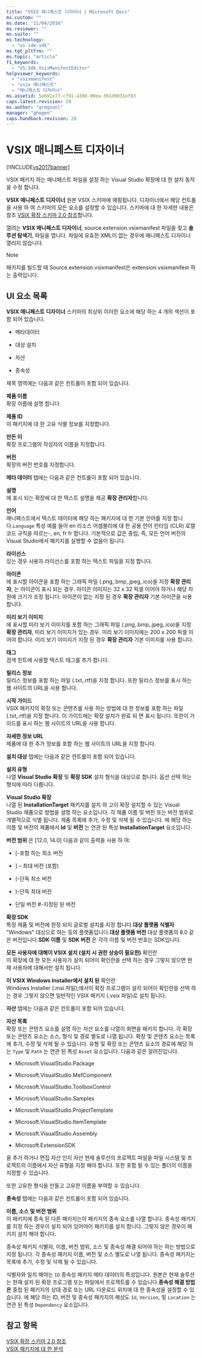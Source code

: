 ```yaml
---
title: "VSIX 매니페스트 디자이너 | Microsoft Docs"
ms.custom: ""
ms.date: "11/04/2016"
ms.reviewer: ""
ms.suite: ""
ms.technology: 
  - "vs-ide-sdk"
ms.tgt_pltfrm: ""
ms.topic: "article"
f1_keywords: 
  - "VS.Sdk.VsixManifestEditor"
helpviewer_keywords: 
  - "vsixmanifest"
  - "vsix 매니페스트"
  - "매니페스트 디자이너"
ms.assetid: 5a691e77-cf91-430d-90ea-361d9031ef83
caps.latest.revision: 20
ms.author: "gregvanl"
manager: "ghogen"
caps.handback.revision: 20
---
```

# VSIX 매니페스트 디자이너
[!INCLUDE[vs2017banner](../code-quality/includes/vs2017banner.md)]

VSIX 패키지 하는 매니페스트 파일을 설정 하는 Visual Studio 확장에 대 한 설치 동작을 수정 합니다.  
  
 **VSIX 매니페스트 디자이너** 원본 VSIX 스키마에 매핑됩니다. 디자이너에서 해당 컨트롤을 사용 하 여 스키마의 모든 요소를 설정할 수 있습니다. 스키마에 대 한 자세한 내용은 참조 [VSIX 확장 스키마 2.0 참조](../extensibility/vsix-extension-schema-2-0-reference.md)합니다.  
  
 열려는 **VSIX 매니페스트 디자이너**, source.extension.vsixmanifest 파일을 찾고 **솔루션 탐색기**, 파일을 엽니다. 파일에 유효한 XML이 없는 경우에 매니페스트 디자이너 열리지 않습니다.  
  
> [!NOTE]
>  패키지를 빌드할 때 Source.extension.vsixmanifest은 extension.vsixmanifest 하는 출력입니다.  
  
## UI 요소 목록  
 **VSIX 매니페스트 디자이너** 스키마의 최상위 이러한 요소에 해당 하는 4 개의 섹션이 포함 되어 있습니다.  
  
-   메타데이터  
  
-   대상 설치  
  
-   자산  
  
-   종속성  
  
 제목 영역에는 다음과 같은 컨트롤이 포함 되어 있습니다.  
  
 **제품 이름**  
 확장 이름에 설명 합니다.  
  
 **제품 ID**  
 이 패키지에 대 한 고유 식별 정보를 지정합니다.  
  
 **만든 이**  
 확장 프로그램의 작성자의 이름을 지정합니다.  
  
 **버전**  
 확장의 버전 번호를 지정합니다.  
  
 **메타 데이터** 탭에는 다음과 같은 컨트롤이 포함 되어 있습니다.  
  
 **설명**  
 에 표시 되는 확장에 대 한 텍스트 설명을 제공 **확장 관리자**합니다.  
  
 **언어**  
 매니페스트에서 텍스트 데이터에 해당 하는 패키지에 대 한 기본 언어를 지정 합니다.`Language` 특성 예를 들어 en 리소스 어셈블리에 대 한 공용 언어 런타임 \(CLR\) 로캘 코드 규칙을 따르는\-, en, fr fr 합니다. 기본적으로 값은 중립; 즉, 모든 언어 버전의 Visual Studio에서 패키지를 실행할 수 없음이 됩니다.  
  
 **라이선스**  
 있는 경우 사용자 라이선스를 포함 하는 텍스트 파일을 지정 합니다.  
  
 **아이콘**  
 에 표시할 아이콘을 포함 하는 그래픽 파일 \(.png,.bmp,.jpeg,.ico\)을 지정 **확장 관리자**, 는 아이콘이 표시 되는 경우. 아이콘 이미지는 32 x 32 픽셀 이어야 하거나 해당 차원에 크기가 조정 됩니다. 아이콘이 없는 지정 된 경우 **확장 관리자** 기본 아이콘을 사용 합니다.  
  
 **미리 보기 이미지**  
 에 표시할 미리 보기 이미지를 포함 하는 그래픽 파일 \(.png,.bmp,.jpeg,.ico\)을 지정 **확장 관리자**, 미리 보기 이미지가 있는 경우. 미리 보기 이미지에는 200 x 200 픽셀 이어야 합니다. 미리 보기 이미지가 지정 된 경우 **확장 관리자** 기본 이미지를 사용 합니다.  
  
 **태그**  
 검색 힌트에 사용할 텍스트 태그를 추가 합니다.  
  
 **릴리스 정보**  
 릴리스 정보를 포함 하는 파일 \(.txt,.rtf\)을 지정 합니다. 또한 릴리스 정보를 표시 하는 웹 사이트의 URL을 사용 합니다.  
  
 **시작 가이드**  
 VSIX 패키지의 확장 또는 콘텐츠를 사용 하는 방법에 대 한 정보를 포함 하는 파일 \(.txt,.rtf\)을 지정 합니다. 이 가이드에는 확장 설치가 완료 되 면 표시 됩니다. 또한이 가이드를 표시 하는 웹 사이트의 URL을 사용 합니다.  
  
 **자세한 정보 URL**  
 제품에 대 한 추가 정보를 포함 하는 웹 사이트의 URL을 지정 합니다.  
  
 **설치 대상** 탭에는 다음과 같은 컨트롤이 포함 되어 있습니다.  
  
 **설치 유형**  
 나열 **Visual Studio 확장** 및 **확장 SDK** 설치 형식을 대상으로 합니다. 옵션 선택 하는 형식에 따라 다릅니다.  
  
 **Visual Studio 확장**  
 나열 된 **InstallationTarget** 패키지를 설치 하 고이 확장 설치할 수 있는 Visual Studio 제품으로 방법을 설명 하는 요소입니다. 각 제품 이름 및 버전 또는 버전 범위로 개별적으로 식별 됩니다.  제품 목록에 추가, 수정 및 삭제 될 수 있습니다. 에 해당 하는 이름 및 버전의 제품에서 **Id** 및 **버전** 는 연관 된 특성 **InstallationTarget** 요소입니다.  
  
 **버전 범위** 은 \[12.0, 14.0\] 다음과 같이 출력을 사용 하 여:  
  
-   \[\-포함 하는 최소 버전  
  
-   \] – 최대 버전 \(포함\)  
  
-   \(\-단독 최소 버전  
  
-   \)\-단독 최대 버전  
  
-   단일 버전 \#\-지정된 된 버전  
  
 **확장 SDK**  
 특정 제품 및 버전에 한정 되지 글로벌 설치를 지정 합니다.**대상 플랫폼 식별자** "Windows" 대상으로 하는 등의 플랫폼입니다.**대상 플랫폼 버전** 대상 플랫폼의 8.0 같은 버전입니다.**SDK 이름** 및 **SDK 버전** 은 각각 이름 및 버전 번호는 SDK입니다.  
  
 **모든 사용자에 대해이 VSIX 설치 \(설치 시 권한 상승이 필요한\)** 확인란  
 이 확장에 대 한 모든 사용자가 설치 되어이 확인란을 선택 하는 경우 그렇지 않으면 현재 사용자에 대해서만 설치 됩니다.  
  
 **이 VSIX Windows Installer에서 설치 된** 확인란  
 Windows Installer \(.msi 파일\);에서이 확장 프로그램이 설치 되어이 확인란을 선택 하는 경우 그렇지 않으면 일반적인 VSIX 패키지 \(.vsix 파일\)로 설치 됩니다.  
  
 **자산** 탭에는 다음과 같은 컨트롤이 포함 되어 있습니다.  
  
 **자산 목록**  
 확장 또는 콘텐츠 요소를 설명 하는 자산 요소를 나열이 화면을 패키지 합니다. 각 확장 또는 콘텐츠 요소는 소스, 형식 및 경로 별도로 나열 됩니다. 확장 및 콘텐츠 요소는 목록에 추가, 수정 및 삭제 될 수 있습니다. 유형 및 확장 또는 콘텐츠 요소의 경로에 해당 하는 `Type` 및 `Path` 는 연관 된 특성 `Asset` 요소입니다. 다음과 같은 알려진입니다.  
  
-   Microsoft.VisualStudio.Package  
  
-   Microsoft.VisualStudio.MefComponent  
  
-   Microsoft.VisualStudio.ToolboxControl  
  
-   Microsoft.VisualStudio.Samples  
  
-   Microsoft.VisualStudio.ProjectTemplate  
  
-   Microsoft.VisualStudio.ItemTemplate  
  
-   Microsoft.VisualStudio.Assembly  
  
-   Microsoft.ExtensionSDK  
  
 을 추가 하거나 편집 자산 인지 자산 현재 솔루션의 프로젝트 파일을 파일 시스템 및 프로젝트의 이름에서 자산 유형을 지정 해야 합니다. 또한 포함 될 수 있는 폴더의 이름을 지정할 수 있습니다.  
  
 또한 고유한 형식을 만들고 고유한 이름을 부여할 수 있습니다.  
  
 **종속성** 탭에는 다음과 같은 컨트롤이 포함 되어 있습니다.  
  
 **이름, 소스 및 버전 범위**  
 이 패키지에 종속 된 다른 패키지는이 패키지의 종속 요소를 나열 합니다. 종속성 패키지를 지정 하는 경우이 설치 되어 있어야이 패키지를 설치 합니다. 그렇지 않은 경우이 패키지 설치 해야 합니다.  
  
 종속성 패키지 식별자, 이름, 버전 범위, 소스 및 종속성 해결 되어야 하는 하는 방법으로 지정 됩니다. 각 종속성 패키지 이름, 버전 및 소스 별도로 나열 됩니다. 종속성 패키지는 목록에 추가, 수정 및 삭제 될 수 있습니다.  
  
 식별자와 일치 해야는 `ID` 종속성 패키지 메타 데이터의 특성입니다. 원본은 현재 솔루션는 현재 설치 된 확장 프로그램 또는 파일에서 프로젝트를 수 있습니다.**종속성 해결 방법은** 중첩 된 패키지의 상대 경로 또는 URL 다운로드 위치에 대 한 종속성을 설정할 수 있습니다. 에 해당 하는 ID, 버전 및 종속성 패키지의 해상도 `Id`, `Version`, 및 `Location` 는 연관 된 특성 `Dependency` 요소입니다.  
  
## 참고 항목  
 [VSIX 확장 스키마 2.0 참조](../extensibility/vsix-extension-schema-2-0-reference.md)   
 [VSIX 패키지에 대 한 분석](../extensibility/anatomy-of-a-vsix-package.md)